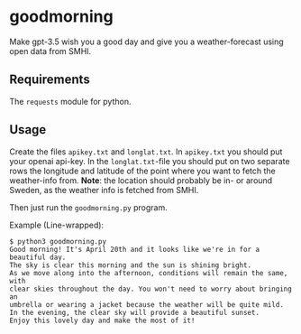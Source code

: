 # goodmorning
Make gpt-3.5 wish you a good day and give you a weather-forecast using open data from SMHI.

## Requirements
The `requests` module for python.

## Usage
Create the files `apikey.txt` and `longlat.txt`. In `apikey.txt` you should put your openai api-key. 
In the `longlat.txt`-file you should put on two separate rows the longitude and latitude of the point where you want to fetch
the weather-info from. **Note**: the location should probably be in- or around Sweden, as the weather info is fetched from SMHI.

Then just run the `goodmorning.py` program.

Example (Line-wrapped):
```
$ python3 goodmorning.py 
Good morning! It's April 20th and it looks like we're in for a beautiful day. 
The sky is clear this morning and the sun is shining bright. 
As we move along into the afternoon, conditions will remain the same, with 
clear skies throughout the day. You won't need to worry about bringing an 
umbrella or wearing a jacket because the weather will be quite mild. 
In the evening, the clear sky will provide a beautiful sunset. 
Enjoy this lovely day and make the most of it!
```
